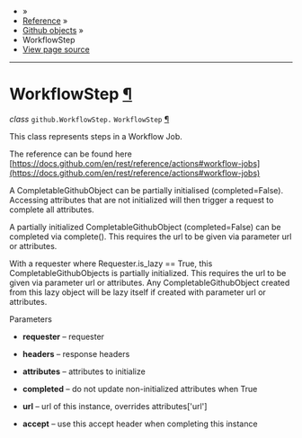 - »
- [Reference](https://pygithub.readthedocs.io/en/stable/reference.html) »
- [Github objects](https://pygithub.readthedocs.io/en/stable/github_objects.html) »
- WorkflowStep
- [View page source](https://pygithub.readthedocs.io/en/stable/_sources/github_objects/WorkflowStep.rst.txt)

* * *

# WorkflowStep [¶](https://pygithub.readthedocs.io/en/stable/github_objects/WorkflowStep.html\#workflowstep "Permalink to this headline")

_class_ `github.WorkflowStep.` `WorkflowStep` [¶](https://pygithub.readthedocs.io/en/stable/github_objects/WorkflowStep.html#github.WorkflowStep.WorkflowStep "Permalink to this definition")

This class represents steps in a Workflow Job.

The reference can be found here
[https://docs.github.com/en/rest/reference/actions#workflow-jobs](https://docs.github.com/en/rest/reference/actions#workflow-jobs)

A CompletableGithubObject can be partially initialised (completed=False). Accessing attributes that are not
initialized will then trigger a request to complete all attributes.

A partially initialized CompletableGithubObject (completed=False) can be completed
via complete(). This requires the url to be given via parameter url or attributes.

With a requester where Requester.is\_lazy == True, this CompletableGithubObjects is
partially initialized. This requires the url to be given via parameter url or attributes.
Any CompletableGithubObject created from this lazy object will be lazy itself if created with
parameter url or attributes.

Parameters

- **requester** – requester

- **headers** – response headers

- **attributes** – attributes to initialize

- **completed** – do not update non-initialized attributes when True

- **url** – url of this instance, overrides attributes\['url'\]

- **accept** – use this accept header when completing this instance